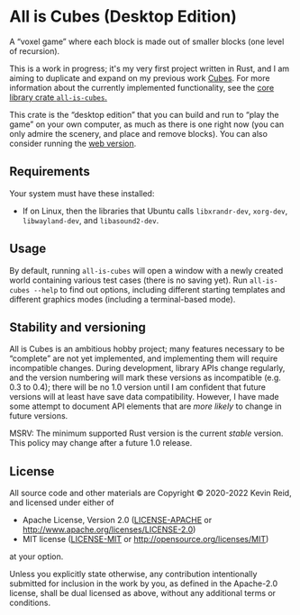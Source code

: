 All is Cubes (Desktop Edition)
==============================

A “voxel game” where each block is made out of smaller blocks (one level of recursion).

This is a work in progress; it's my very first project written in Rust, and I am aiming to duplicate and expand on my previous work [Cubes](https://github.com/kpreid/cubes/). For more information about the currently implemented functionality, see the [core library crate `all-is-cubes`.][all-is-cubes]

This crate is the “desktop edition” that you can build and run to “play the game” on your own computer, as much as there is one right now (you can only admire the scenery, and place and remove blocks). You can also consider running the [web version][all-is-cubes-server].

[all-is-cubes]: https://crates.io/crates/all-is-cubes
[all-is-cubes-server]: https://crates.io/crates/all-is-cubes-server

Requirements
------------

Your system must have these installed:

* If on Linux, then the libraries that Ubuntu calls `libxrandr-dev`, `xorg-dev`, `libwayland-dev`, and `libasound2-dev`.

Usage
-----

By default, running `all-is-cubes` will open a window with a newly created world containing various test cases (there is no saving yet). Run `all-is-cubes --help` to find out options, including different starting templates and different graphics modes (including a terminal-based mode).

Stability and versioning
------------------------

All is Cubes is an ambitious hobby project; many features necessary to be “complete” are not yet implemented, and implementing them will require incompatible changes. During development, library APIs change regularly, and the version numbering will mark these versions as incompatible (e.g. 0.3 to 0.4); there will be no 1.0 version until I am confident that future versions will at least have save data compatibility. However, I have made some attempt to document API elements that are _more likely_ to change in future versions.

MSRV: The minimum supported Rust version is the current _stable_ version. This policy may change after a future 1.0 release.

License
-------

All source code and other materials are Copyright © 2020-2022 Kevin Reid, and licensed under either of

 * Apache License, Version 2.0
   ([LICENSE-APACHE](LICENSE-APACHE) or http://www.apache.org/licenses/LICENSE-2.0)
 * MIT license
   ([LICENSE-MIT](LICENSE-MIT) or http://opensource.org/licenses/MIT)

at your option. 

Unless you explicitly state otherwise, any contribution intentionally submitted
for inclusion in the work by you, as defined in the Apache-2.0 license, shall be
dual licensed as above, without any additional terms or conditions.
